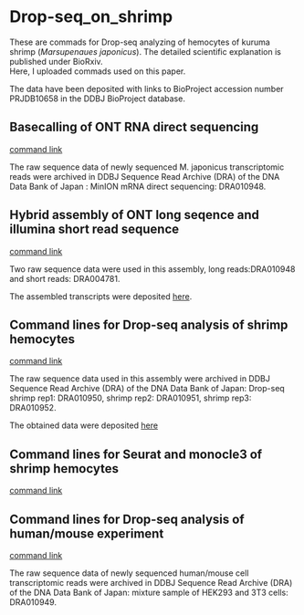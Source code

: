 # Drop-seq_on_shrimp
These are commads for Drop-seq analyzing of hemocytes of kuruma shrimp (*Marsupenaues japonicus*). The detailed scientific explanation is published under BioRxiv.  
Here, I uploaded commads used on this paper.

The data have been deposited with links to BioProject accession number PRJDB10658 in the DDBJ BioProject database.

## Basecalling of ONT RNA direct sequencing
[command link](https://github.com/KeiichiroKOIWAI/Drop-seq_on_shrimp/blob/main/ONT_basecalling_using_guppy.md)  

The raw sequence data of newly sequenced M. japonicus transcriptomic reads were archived in DDBJ Sequence Read Archive (DRA) of the DNA Data Bank of Japan : MinION mRNA direct sequencing: DRA010948. 

## Hybrid assembly of ONT long seqence and illumina short read sequence
[command link](https://github.com/KeiichiroKOIWAI/Drop-seq_on_shrimp/blob/main/Hybrid_de_novo_assembly.md)  

Two raw sequence data were used in this assembly, long reads:DRA010948 and short reads: DRA004781. 

The assembled transcripts were deposited [here](https:).

## Command lines for Drop-seq analysis of shrimp hemocytes
[command link](https://github.com/KeiichiroKOIWAI/Drop-seq_on_shrimp/blob/main/Drop-seq_analysis_on_shrimp.md)   

The raw sequence data used in this assembly were archived in DDBJ Sequence Read Archive (DRA) of the DNA Data Bank of Japan: Drop-seq shrimp rep1: DRA010950, shrimp rep2: DRA010951, shrimp rep3: DRA010952. 

The obtained data were deposited [here](https:)

## Command lines for Seurat and monocle3 of shrimp hemocytes
[command link](https://github.com/KeiichiroKOIWAI/Drop-seq_on_shrimp/blob/main/Seurat_and_monocle_shrimp.Rmd)  

## Command lines for Drop-seq analysis of human/mouse experiment
[command link](https://github.com/KeiichiroKOIWAI/Drop-seq_on_shrimp/blob/main/Human_Mouse_species_mix.md)  

The raw sequence data of newly sequenced  human/mouse cell transcriptomic reads were archived in DDBJ Sequence Read Archive (DRA) of the DNA Data Bank of Japan: mixture sample of HEK293 and 3T3 cells: DRA010949. 
